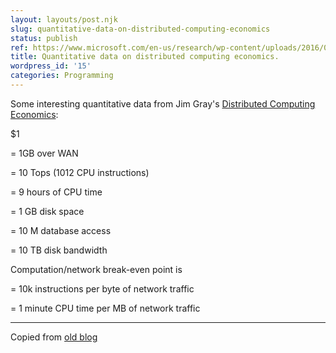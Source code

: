 ```yaml
---
layout: layouts/post.njk
slug: quantitative-data-on-distributed-computing-economics
status: publish
ref: https://www.microsoft.com/en-us/research/wp-content/uploads/2016/02/tr-2003-24.pdf
title: Quantitative data on distributed computing economics.
wordpress_id: '15'
categories: Programming
---
```


Some interesting quantitative data from Jim Gray's [Distributed Computing Economics](https://www.microsoft.com/en-us/research/wp-content/uploads/2016/02/tr-2003-24.pdf):


$1

= 1GB over WAN

= 10 Tops (1012 CPU instructions)


= 9 hours of CPU time

= 1 GB disk space

= 10 M database access

= 10 TB disk bandwidth


Computation/network break-even point is

= 10k instructions per byte of network traffic

= 1 minute CPU time per MB of network traffic


* * *


Copied from [old blog](http://www.google.com/search?q=cache:http%3A//www.obrain.com/Eamonn/archives/000088.html)
